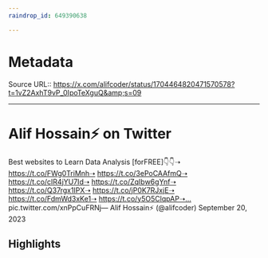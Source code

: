 ```yaml
---
raindrop_id: 649390638

---
```


# Metadata
Source URL:: https://x.com/alifcoder/status/1704464820471570578?t=1vZ2AxhT9vP_0IpoTeXguQ&amp;s=09


---
# Alif Hossain⚡ on Twitter

Best websites to Learn Data Analysis [forFREE]👇👇➝ https://t.co/FWg0TriMnh➝ https://t.co/3ePoCAAfmQ➝ https://t.co/cIR4jYU7Id➝ https://t.co/ZqIbw6gYnf➝ https://t.co/Q37rgx1IPX➝ https://t.co/jP0K7RJxjE➝ https://t.co/FdmWd3xKe1➝ https://t.co/y5O5ClqpAP➝… pic.twitter.com/xnPpCuFRNj— Alif Hossain⚡ (@alifcoder) September 20, 2023

## Highlights
